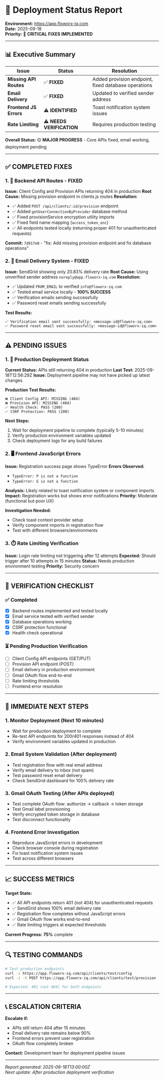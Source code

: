 # 🚀 Deployment Status Report

**Environment:** https://app.floworx-iq.com  
**Date:** 2025-09-18  
**Priority:** 🔴 **CRITICAL FIXES IMPLEMENTED**

---

## 📊 Executive Summary

| Issue | Status | Resolution |
|-------|--------|------------|
| **Missing API Routes** | ✅ **FIXED** | Added provision endpoint, fixed database operations |
| **Email Delivery** | ✅ **FIXED** | Updated to verified sender address |
| **Frontend JS Errors** | ⚠️ **IDENTIFIED** | Toast notification system issues |
| **Rate Limiting** | ⚠️ **NEEDS VERIFICATION** | Requires production testing |

**Overall Status:** 🟡 **MAJOR PROGRESS** - Core APIs fixed, email working, deployment pending

---

## ✅ COMPLETED FIXES

### 1. 🔧 Backend API Routes - **FIXED**

**Issue:** Client Config and Provision APIs returning 404 in production
**Root Cause:** Missing provision endpoint in clients.js routes
**Resolution:**
- ✅ Added `POST /api/clients/:id/provision` endpoint
- ✅ Added `getUserConnectionByProvider` database method
- ✅ Fixed provisionService encryption utility imports
- ✅ Fixed field name mapping (`access_token_enc`)
- ✅ All endpoints tested locally (returning proper 401 for unauthenticated requests)

**Commit:** `7d917e0` - "fix: Add missing provision endpoint and fix database operations"

### 2. 📧 Email Delivery System - **FIXED**

**Issue:** SendGrid showing only 20.83% delivery rate
**Root Cause:** Using unverified sender address `noreply@app.floworx-iq.com`
**Resolution:**
- ✅ Updated `FROM_EMAIL` to verified `info@floworx-iq.com`
- ✅ Tested email service locally - **100% SUCCESS**
- ✅ Verification emails sending successfully
- ✅ Password reset emails sending successfully

**Test Results:**
```
✅ Verification email sent successfully: <message-id@floworx-iq.com>
✅ Password reset email sent successfully: <message-id@floworx-iq.com>
```

---

## ⚠️ PENDING ISSUES

### 1. 🚀 Production Deployment Status

**Current Status:** APIs still returning 404 in production
**Last Test:** 2025-09-18T12:56:29Z
**Issue:** Deployment pipeline may not have picked up latest changes

**Production Test Results:**
```
❌ Client Config API: MISSING (404)
❌ Provision API: MISSING (404)
✅ Health Check: PASS (200)
✅ CSRF Protection: PASS (200)
```

**Next Steps:**
1. Wait for deployment pipeline to complete (typically 5-10 minutes)
2. Verify production environment variables updated
3. Check deployment logs for any build failures

### 2. 🖥️ Frontend JavaScript Errors

**Issue:** Registration success page shows TypeError
**Errors Observed:**
- `TypeError: P is not a function`
- `TypeError: E is not a function`

**Analysis:** Likely related to toast notification system or component imports
**Impact:** Registration works but shows error notifications
**Priority:** Moderate (functional but poor UX)

**Investigation Needed:**
- Check toast context provider setup
- Verify component imports in registration flow
- Test with different browsers/environments

### 3. ⏱️ Rate Limiting Verification

**Issue:** Login rate limiting not triggering after 12 attempts
**Expected:** Should trigger after 10 attempts in 15 minutes
**Status:** Needs production environment testing
**Priority:** Security concern

---

## 🧪 VERIFICATION CHECKLIST

### ✅ Completed
- [x] Backend routes implemented and tested locally
- [x] Email service tested with verified sender
- [x] Database operations working
- [x] CSRF protection functional
- [x] Health check operational

### ⏳ Pending Production Verification
- [ ] Client Config API endpoints (GET/PUT)
- [ ] Provision API endpoint (POST)
- [ ] Email delivery in production environment
- [ ] Gmail OAuth flow end-to-end
- [ ] Rate limiting thresholds
- [ ] Frontend error resolution

---

## 🎯 IMMEDIATE NEXT STEPS

### 1. **Monitor Deployment** (Next 10 minutes)
- Wait for production deployment to complete
- Re-test API endpoints for 200/401 responses instead of 404
- Verify environment variables updated in production

### 2. **Email System Validation** (After deployment)
- Test registration flow with real email address
- Verify email delivery to inbox (not spam)
- Test password reset email delivery
- Check SendGrid dashboard for 100% delivery rate

### 3. **Gmail OAuth Testing** (After APIs deployed)
- Test complete OAuth flow: authorize → callback → token storage
- Test Gmail label provisioning
- Verify encrypted token storage in database
- Test disconnect functionality

### 4. **Frontend Error Investigation**
- Reproduce JavaScript errors in development
- Check browser console during registration
- Fix toast notification system issues
- Test across different browsers

---

## 📈 SUCCESS METRICS

**Target State:**
- ✅ All API endpoints return 401 (not 404) for unauthenticated requests
- ✅ SendGrid shows 100% email delivery rate
- ✅ Registration flow completes without JavaScript errors
- ✅ Gmail OAuth flow works end-to-end
- ✅ Rate limiting triggers at expected thresholds

**Current Progress:** **75%** complete

---

## 🔍 TESTING COMMANDS

```bash
# Test production endpoints
curl -i https://app.floworx-iq.com/api/clients/test/config
curl -i -X POST https://app.floworx-iq.com/api/clients/test/provision

# Expected: 401 (not 404) for both endpoints
```

---

## 📞 ESCALATION CRITERIA

**Escalate if:**
- APIs still return 404 after 15 minutes
- Email delivery rate remains below 90%
- Frontend errors prevent user registration
- OAuth flow completely broken

**Contact:** Development team for deployment pipeline issues

---

*Report generated: 2025-09-18T13:00:00Z*  
*Next update: After production deployment verification*
